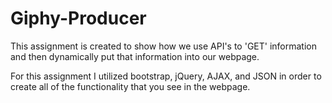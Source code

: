 # Giphy-Producer

This assignment is created to show how we use API's to 'GET' information and then 
dynamically put that information into our webpage. 

For this assignment I utilized bootstrap, jQuery, AJAX, and JSON in order to create all of
the functionality that you see in the webpage. 